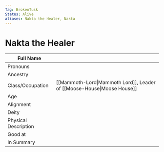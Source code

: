 ```yaml
---
Tag: BrokenTusk
Status: Alive
aliases: Nakta the Healer, Nakta
---
```

# Nakta the Healer

| Full Name            |     |
| -------------------- | --- |
| Pronouns             |     |
| Ancestry             |     |
| Class/Occupation     |  [[Mammoth-Lord\|Mammoth Lord]], Leader of [[Moose-House\|Moose House]]    
| Age                  |     |
| Alignment            |     |
| Deity                |     |
| Physical Description |     |
| Good at              |     |
| In Summary           |     |

